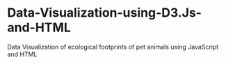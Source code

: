 # Data-Visualization-using-D3.Js-and-HTML

Data Visualization of ecological footprints of pet animals using JavaScript and HTML
